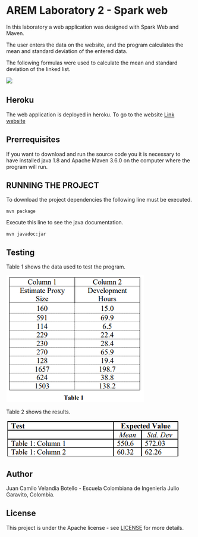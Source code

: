 # AREM Laboratory 2 - Spark web

In this laboratory a web application was designed with Spark Web and Maven.

The user enters the data on the website, and the program calculates the mean and standard deviation of the entered data.

The following formulas were used to calculate the mean and standard deviation of the linked list.

![](https://github.com/jcamilovelandiab/TareaMVNGIT/blob/master/images/formulas.PNG)

## Heroku

The web application is deployed in heroku. To go to the website [Link website](https://sparklab2.herokuapp.com/inputdata "Heroku Page")

## Prerrequisites

If you want to download and run the source code you it is necessary to have installed java 1.8 and Apache Maven 3.6.0  on the computer where the program will run.

## RUNNING THE PROJECT

To download the project dependencies the following line must be executed.
```
mvn package
```

Execute this line to see the java documentation.
```
mvn javadoc:jar
```
## Testing

Table 1 shows the data used to test the program.

![](https://github.com/jcamilovelandiab/labHerokuAREM/blob/master/images/testingData.PNG)

Table 2 shows the results.

![](https://github.com/jcamilovelandiab/labHerokuAREM/blob/master/images/testingResults.PNG)

## Author

Juan Camilo Velandia Botello - Escuela Colombiana de Ingeniería Julio Garavito, Colombia.

## License

This project is under the Apache license - see [LICENSE](LICENSE.md) for more details.
